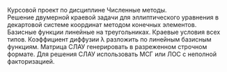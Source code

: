 Курсовой проект по дисциплине Численные методы.<br>
Решение двумерной краевой задачи для эллиптического уравнения в декартовой системе координат методом конечных элементов. Базисные функции линейные на треугольниках. Краевые условия всех типов. Коэффициент диффузии λ разложить по линейным базисным функциям. Матрица СЛАУ генерировать в разреженном строчном формате. Для решения СЛАУ использовать МСГ или ЛОС с неполной факторизацией.

